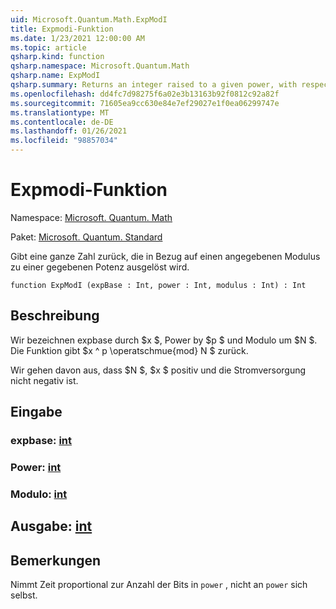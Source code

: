 ```yaml
---
uid: Microsoft.Quantum.Math.ExpModI
title: Expmodi-Funktion
ms.date: 1/23/2021 12:00:00 AM
ms.topic: article
qsharp.kind: function
qsharp.namespace: Microsoft.Quantum.Math
qsharp.name: ExpModI
qsharp.summary: Returns an integer raised to a given power, with respect to a given modulus.
ms.openlocfilehash: dd4fc7d98275f6a02e3b13163b92f0812c92a82f
ms.sourcegitcommit: 71605ea9cc630e84e7ef29027e1f0ea06299747e
ms.translationtype: MT
ms.contentlocale: de-DE
ms.lasthandoff: 01/26/2021
ms.locfileid: "98857034"
---
```

# <a name="expmodi-function"></a>Expmodi-Funktion

Namespace: [Microsoft. Quantum. Math](xref:Microsoft.Quantum.Math)

Paket: [Microsoft. Quantum. Standard](https://nuget.org/packages/Microsoft.Quantum.Standard)


Gibt eine ganze Zahl zurück, die in Bezug auf einen angegebenen Modulus zu einer gegebenen Potenz ausgelöst wird.

```qsharp
function ExpModI (expBase : Int, power : Int, modulus : Int) : Int
```


## <a name="description"></a>Beschreibung

Wir bezeichnen expbase durch $x $, Power by $p $ und Modulo um $N $.
Die Funktion gibt $x ^ p \operatschmue{mod} N $ zurück.

Wir gehen davon aus, dass $N $, $x $ positiv und die Stromversorgung nicht negativ ist.

## <a name="input"></a>Eingabe

### <a name="expbase--int"></a>expbase: [int](xref:microsoft.quantum.lang-ref.int)




### <a name="power--int"></a>Power: [int](xref:microsoft.quantum.lang-ref.int)




### <a name="modulus--int"></a>Modulo: [int](xref:microsoft.quantum.lang-ref.int)





## <a name="output--int"></a>Ausgabe: [int](xref:microsoft.quantum.lang-ref.int)



## <a name="remarks"></a>Bemerkungen

Nimmt Zeit proportional zur Anzahl der Bits in `power` , nicht an `power` sich selbst.